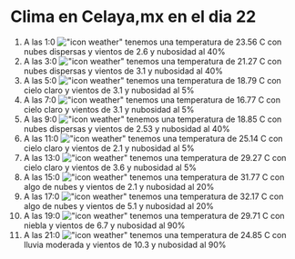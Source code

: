 # Clima en Celaya,mx en el dia 22

1. A las 1:0 !["icon weather"](http://openweathermap.org/img/w/03n.png) tenemos una temperatura de 23.56 C con nubes dispersas y  vientos de 2.6 y nubosidad al 40%
1. A las 3:0 !["icon weather"](http://openweathermap.org/img/w/03n.png) tenemos una temperatura de 21.27 C con nubes dispersas y  vientos de 3.1 y nubosidad al 40%
1. A las 5:0 !["icon weather"](http://openweathermap.org/img/w/01n.png) tenemos una temperatura de 18.79 C con cielo claro y  vientos de 3.1 y nubosidad al 5%
1. A las 7:0 !["icon weather"](http://openweathermap.org/img/w/01n.png) tenemos una temperatura de 16.77 C con cielo claro y  vientos de 3.1 y nubosidad al 5%
1. A las 9:0 !["icon weather"](http://openweathermap.org/img/w/03d.png) tenemos una temperatura de 18.85 C con nubes dispersas y  vientos de 2.53 y nubosidad al 40%
1. A las 11:0 !["icon weather"](http://openweathermap.org/img/w/01d.png) tenemos una temperatura de 25.14 C con cielo claro y  vientos de 2.1 y nubosidad al 5%
1. A las 13:0 !["icon weather"](http://openweathermap.org/img/w/01d.png) tenemos una temperatura de 29.27 C con cielo claro y  vientos de 3.6 y nubosidad al 5%
1. A las 15:0 !["icon weather"](http://openweathermap.org/img/w/02d.png) tenemos una temperatura de 31.77 C con algo de nubes y  vientos de 2.1 y nubosidad al 20%
1. A las 17:0 !["icon weather"](http://openweathermap.org/img/w/02d.png) tenemos una temperatura de 32.17 C con algo de nubes y  vientos de 5.1 y nubosidad al 20%
1. A las 19:0 !["icon weather"](http://openweathermap.org/img/w/50n.png) tenemos una temperatura de 29.71 C con niebla y  vientos de 6.7 y nubosidad al 90%
1. A las 21:0 !["icon weather"](http://openweathermap.org/img/w/10n.png) tenemos una temperatura de 24.85 C con lluvia moderada y  vientos de 10.3 y nubosidad al 90%
